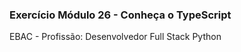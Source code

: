 <h3>Exercício Módulo 26 - Conheça o TypeScript</h3>
EBAC - Profissão: Desenvolvedor Full Stack Python
